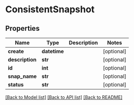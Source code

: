 # ConsistentSnapshot

## Properties
Name | Type | Description | Notes
------------ | ------------- | ------------- | -------------
**create** | **datetime** |  | [optional] 
**description** | **str** |  | [optional] 
**id** | **int** |  | [optional] 
**snap_name** | **str** |  | [optional] 
**status** | **str** |  | [optional] 

[[Back to Model list]](../README.md#documentation-for-models) [[Back to API list]](../README.md#documentation-for-api-endpoints) [[Back to README]](../README.md)


